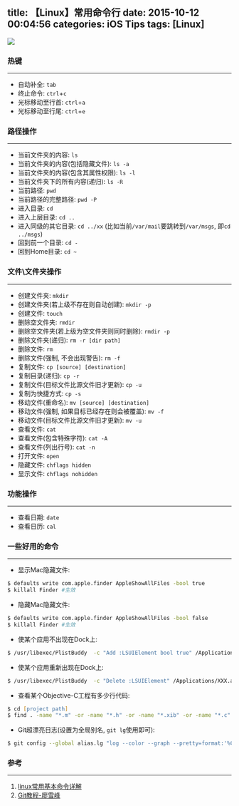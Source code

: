 title: 【Linux】常用命令行
date: 2015-10-12 00:04:56
categories: iOS Tips
tags: [Linux]
---

![](/img/terminal-command/header.png)

<!--more-->

### **热键**
---
- 自动补全: `tab`
- 终止命令: `ctrl`+`c`
- 光标移动至行首: `ctrl`+`a`
- 光标移动至行尾: `ctrl`+`e`

### **路径操作**
---
- 当前文件夹的内容: `ls`
- 当前文件夹的内容(包括隐藏文件): `ls -a`
- 当前文件夹的内容(包含其属性权限): `ls -l`
- 当前文件夹下的所有内容(递归): `ls -R`
- 当前路径: `pwd`
- 当前路径的完整路径: `pwd -P`
- 进入目录: `cd`
- 进入上层目录: `cd ..`
- 进入同级的其它目录: `cd ../xx` (比如当前`/var/mail`要跳转到`/var/msgs`, 即`cd ../msgs`)
- 回到前一个目录: `cd -`
- 回到Home目录: `cd ~`

### **文件\文件夹操作**
---
- 创建文件夹: `mkdir`
- 创建文件夹(若上级不存在则自动创建): `mkdir -p`
- 创建文件: `touch`
- 删除空文件夹: `rmdir`
- 删除空文件夹(若上级为空文件夹则同时删除): `rmdir -p`
- 删除文件夹(递归): `rm -r [dir path]`
- 删除文件: `rm`
- 删除文件(强制, 不会出现警告): `rm -f`
- 复制文件: `cp [source] [destination]`
- 复制目录(递归): `cp -r`
- 复制文件(目标文件比源文件旧才更新): `cp -u`
- 复制为快捷方式: `cp -s`
- 移动文件(重命名): `mv [source] [destination]`
- 移动文件(强制, 如果目标已经存在则会被覆盖): `mv -f`
- 移动文件(目标文件比源文件旧才更新): `mv -u`
- 查看文件: `cat`
- 查看文件(包含特殊字符): `cat -A`
- 查看文件(列出行号): `cat -n`
- 打开文件: `open`
- 隐藏文件: `chflags hidden`
- 显示文件: `chflags nohidden`

### **功能操作**
---
- 查看日期: `date`
- 查看日历: `cal`

### **一些好用的命令**
---

- 显示Mac隐藏文件: 

```zsh
$ defaults write com.apple.finder AppleShowAllFiles -bool true
$ killall Finder #生效
```

- 隐藏Mac隐藏文件: 

```zsh
$ defaults write com.apple.finder AppleShowAllFiles -bool false
$ killall Finder #生效
```

- 使某个应用不出现在Dock上:

```zsh
$ /usr/libexec/PlistBuddy  -c "Add :LSUIElement bool true" /Applications/XXX.app/Contents/Info.plist
```

- 使某个应用重新出现在Dock上:

```zsh
$ /usr/libexec/PlistBuddy  -c "Delete :LSUIElement" /Applications/XXX.app/Contents/Info.plist
```

- 查看某个Objective-C工程有多少行代码:

```zsh
$ cd [project path]
$ find . -name "*.m" -or -name "*.h" -or -name "*.xib" -or -name "*.c" |xargs grep -v "^$"|wc -l
```

- Git超漂亮日志(设置为全局别名, `git lg`使用即可): 

```zsh
$ git config --global alias.lg "log --color --graph --pretty=format:'%Cred%h%Creset -%C(yellow)%d%Creset %s %Cgreen(%cr) %C(bold blue)<%an>%Creset' --abbrev-commit"
```

### 参考
---
1. [linux常用基本命令详解](http://blog.csdn.net/xiaoguaihai/article/details/8705992)
2. [Git教程-廖雪峰](http://www.liaoxuefeng.com/wiki/0013739516305929606dd18361248578c67b8067c8c017b000/)


